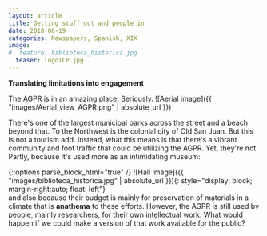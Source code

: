 ```yaml
---
layout: article
title: Getting stuff out and people in
date: 2018-06-19
categories: Newspapers, Spanish, XIX
image:
#  feature: biblioteca_historica.jpg
  teaser: logoICP.jpg
---
```


**Translating limitations into engagement**

The AGPR is in an amazing place. Seriously.
![Aerial image]({{ "images/Aerial_view_AGPR.png" | absolute_url }})

There's one of the largest municipal parks across the street and a beach beyond that. To the Northwest is the colonial city of Old San Juan. But this is not a tourism add. Instead, what this means is that there's a vibrant community and foot traffic that could be utilizing the AGPR. Yet, they're not. Partly, because it's used more as an intimidating museum:		

{::options parse_block_html="true" /}
![Hall Image]({{ "images/biblioteca_historica.jpg" | absolute_url }}){: style="display: block; margin-right:auto; float: left"}  
and also because their budget is mainly for preservation of materials in a climate that is **anathema** to these efforts. However, the AGPR is still used by people, mainly researchers, for their own intellectual work. What would happen if we could make a version of that work available for the public?
